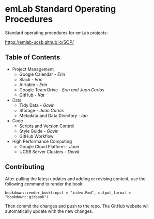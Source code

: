 # emLab Standard Operating Procedures

Standard operating procedures for emLab projects:

<https://emlab-ucsb.github.io/SOP/>


## Table of Contents

* Project Management  
    + Google Calendar - *Erin*
    + Slack - *Erin*
    + Airtable - *Erin*
    + Google Team Drive - *Erin and Juan Carlos*
    + GitHub - *Kat*
* Data
    + Tidy Data - *Gavin*
    + Storage - *Juan Carlos*
    + Metadata and Data Directory - *Ian*
* Code
    + Scripts and Version Control
    + Style Guide - *Gavin*
    + GitHub Workflow
* High Performance Computing
    + Google Cloud Platform - *Juan*
    + UCSB Server Clusters - *Derek*


## Contributing

After pulling the latest updates and adding or revising content, use the following command to render the book:

`bookdown::render_book(input = "index.Rmd", output_format = "bookdown::gitbook")`

Then commit the changes and push to the repo. The GitHub website will automatically update with the new changes.
